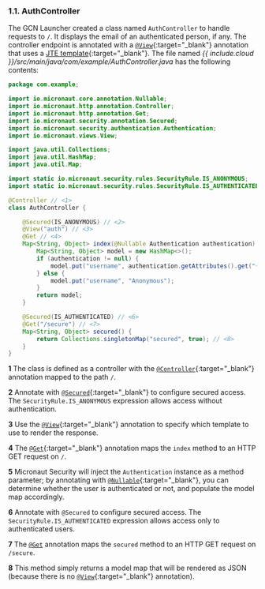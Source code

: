 ### 1.1. AuthController

The GCN Launcher created a class named `AuthController` to handle requests to `/`. It displays the email of an authenticated person, if any. The controller endpoint is annotated with  a [`@View`](https://micronaut-projects.github.io/micronaut-views/latest/api/io/micronaut/views/View.html){:target="_blank"} annotation that uses a [JTE template](https://micronaut-projects.github.io/micronaut-views/latest/guide/#jte){:target="_blank"}. The file named _{{ include.cloud }}/src/main/java/com/example/AuthController.java_ has the following contents:

```java
package com.example;

import io.micronaut.core.annotation.Nullable;
import io.micronaut.http.annotation.Controller;
import io.micronaut.http.annotation.Get;
import io.micronaut.security.annotation.Secured;
import io.micronaut.security.authentication.Authentication;
import io.micronaut.views.View;

import java.util.Collections;
import java.util.HashMap;
import java.util.Map;

import static io.micronaut.security.rules.SecurityRule.IS_ANONYMOUS;
import static io.micronaut.security.rules.SecurityRule.IS_AUTHENTICATED;

@Controller // <1>
class AuthController {

    @Secured(IS_ANONYMOUS) // <2>
    @View("auth") // <3>
    @Get // <4>
    Map<String, Object> index(@Nullable Authentication authentication) { // <5>
        Map<String, Object> model = new HashMap<>();
        if (authentication != null) {
            model.put("username", authentication.getAttributes().get("{{ include.attr }}"));
        } else {
            model.put("username", "Anonymous");
        }
        return model;
    }

    @Secured(IS_AUTHENTICATED) // <6>
    @Get("/secure") // <7>
    Map<String, Object> secured() {
        return Collections.singletonMap("secured", true); // <8>
    }
}
```

**1** The class is defined as a controller with the [`@Controller`](https://docs.micronaut.io/4.2.1/api/io/micronaut/http/annotation/Controller.html){:target="_blank"} annotation mapped to the path `/`.

**2** Annotate with [`@Secured`](https://micronaut-projects.github.io/micronaut-security/1.3.1/api/io/micronaut/security/annotation/Secured.html){:target="_blank"} to configure secured access. The `SecurityRule.IS_ANONYMOUS` expression allows access without authentication.

**3** Use the [`@View`](https://micronaut-projects.github.io/micronaut-views/latest/api/io/micronaut/views/View.html){:target="_blank"} annotation to specify which template to use to render the response.

**4** The [`@Get`](https://docs.micronaut.io/4.2.1/api/io/micronaut/http/annotation/Get.html){:target="_blank"} annotation maps the `index` method to an HTTP GET request on `/`.

**5** Micronaut Security will inject the `Authentication` instance as a method parameter; by annotating with [`@Nullable`](https://docs.micronaut.io/latest/api/io/micronaut/core/annotation/Nullable.html){:target="_blank"}, you can determine whether the user is authenticated or not, and populate the model map accordingly.

**6** Annotate with `@Secured` to configure secured access. The `SecurityRule.IS_AUTHENTICATED` expression allows access only to authenticated users.

**7** The [`@Get`](https://docs.micronaut.io/4.2.1/api/io/micronaut/http/annotation/Get.html) annotation maps the `secured` method to an HTTP GET request on `/secure`.

**8** This method simply returns a model map that will be rendered as JSON (because there is no [`@View`](https://micronaut-projects.github.io/micronaut-views/latest/api/io/micronaut/views/View.html){:target="_blank"} annotation).
